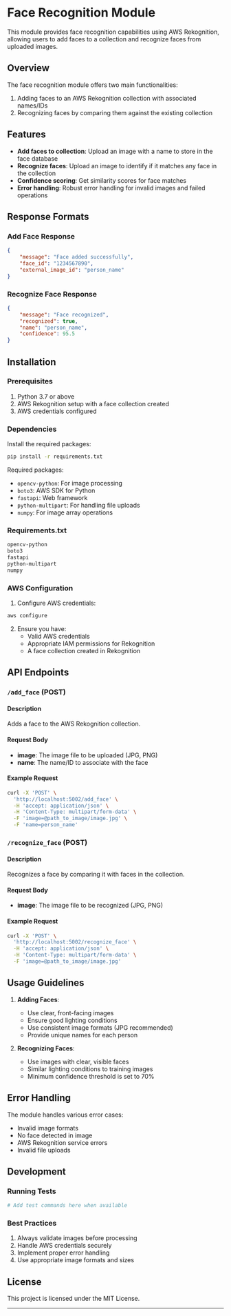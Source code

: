 # Face Recognition Module

This module provides face recognition capabilities using AWS Rekognition, allowing users to add faces to a collection and recognize faces from uploaded images.

## Overview

The face recognition module offers two main functionalities:
1. Adding faces to an AWS Rekognition collection with associated names/IDs
2. Recognizing faces by comparing them against the existing collection

## Features

* **Add faces to collection**: Upload an image with a name to store in the face database
* **Recognize faces**: Upload an image to identify if it matches any face in the collection
* **Confidence scoring**: Get similarity scores for face matches
* **Error handling**: Robust error handling for invalid images and failed operations

## Response Formats

### Add Face Response
```json
{
    "message": "Face added successfully",
    "face_id": "1234567890",
    "external_image_id": "person_name"
}
```

### Recognize Face Response
```json
{
    "message": "Face recognized",
    "recognized": true,
    "name": "person_name",
    "confidence": 95.5
}
```

## Installation

### Prerequisites

1. Python 3.7 or above
2. AWS Rekognition setup with a face collection created
3. AWS credentials configured

### Dependencies

Install the required packages:

```bash
pip install -r requirements.txt
```

Required packages:
* `opencv-python`: For image processing
* `boto3`: AWS SDK for Python
* `fastapi`: Web framework
* `python-multipart`: For handling file uploads
* `numpy`: For image array operations

### Requirements.txt
```txt
opencv-python
boto3
fastapi
python-multipart
numpy
```

### AWS Configuration

1. Configure AWS credentials:
```bash
aws configure
```

2. Ensure you have:
   - Valid AWS credentials
   - Appropriate IAM permissions for Rekognition
   - A face collection created in Rekognition

## API Endpoints

### `/add_face` (POST)

#### Description
Adds a face to the AWS Rekognition collection.

#### Request Body
* **image**: The image file to be uploaded (JPG, PNG)
* **name**: The name/ID to associate with the face

#### Example Request
```bash
curl -X 'POST' \
  'http://localhost:5002/add_face' \
  -H 'accept: application/json' \
  -H 'Content-Type: multipart/form-data' \
  -F 'image=@path_to_image/image.jpg' \
  -F 'name=person_name'
```

### `/recognize_face` (POST)

#### Description
Recognizes a face by comparing it with faces in the collection.

#### Request Body
* **image**: The image file to be recognized (JPG, PNG)

#### Example Request
```bash
curl -X 'POST' \
  'http://localhost:5002/recognize_face' \
  -H 'accept: application/json' \
  -H 'Content-Type: multipart/form-data' \
  -F 'image=@path_to_image/image.jpg'
```

## Usage Guidelines

1. **Adding Faces**:
   - Use clear, front-facing images
   - Ensure good lighting conditions
   - Use consistent image formats (JPG recommended)
   - Provide unique names for each person

2. **Recognizing Faces**:
   - Use images with clear, visible faces
   - Similar lighting conditions to training images
   - Minimum confidence threshold is set to 70%

## Error Handling

The module handles various error cases:
* Invalid image formats
* No face detected in image
* AWS Rekognition service errors
* Invalid file uploads

## Development

### Running Tests
```bash
# Add test commands here when available
```

### Best Practices
1. Always validate images before processing
2. Handle AWS credentials securely
3. Implement proper error handling
4. Use appropriate image formats and sizes

## License

This project is licensed under the MIT License.

---
